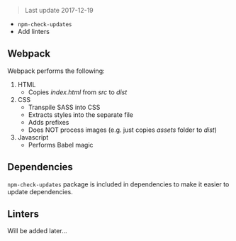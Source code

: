 > Last update 2017-12-19


- `npm-check-updates`
- Add linters


## Webpack

Webpack performs the following:

1. HTML
     - Copies *index.html* from *src* to *dist*
2. CSS
    - Transpile SASS into CSS
    - Extracts styles into the separate file
    - Adds prefixes
    - Does NOT process images (e.g. just copies *assets* folder to *dist*)
3. Javascript
    - Performs Babel magic


## Dependencies

`npm-check-updates` package is included in dependencies to make it easier to update dependencies.


## Linters

Will be added later...
